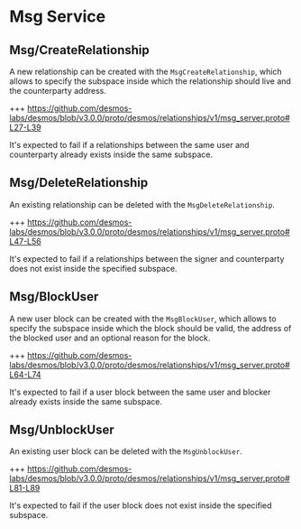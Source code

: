 <!--
order: 3
-->

# Msg Service

## Msg/CreateRelationship
A new relationship can be created with the `MsgCreateRelationship`, which allows to specify the subspace inside which the relationship should live and the counterparty address.

+++ https://github.com/desmos-labs/desmos/blob/v3.0.0/proto/desmos/relationships/v1/msg_server.proto#L27-L39

It's expected to fail if a relationships between the same user and counterparty already exists inside the same subspace. 

## Msg/DeleteRelationship
An existing relationship can be deleted with the `MsgDeleteRelationship`. 

+++ https://github.com/desmos-labs/desmos/blob/v3.0.0/proto/desmos/relationships/v1/msg_server.proto#L47-L56

It's expected to fail if a relationships between the signer and counterparty does not exist inside the specified subspace.

## Msg/BlockUser
A new user block can be created with the `MsgBlockUser`, which allows to specify the subspace inside which the block should be valid, the address of the blocked user and an optional reason for the block.

+++ https://github.com/desmos-labs/desmos/blob/v3.0.0/proto/desmos/relationships/v1/msg_server.proto#L64-L74

It's expected to fail if a user block between the same user and blocker already exists inside the same subspace.

## Msg/UnblockUser
An existing user block can be deleted with the `MsgUnblockUser`.

+++ https://github.com/desmos-labs/desmos/blob/v3.0.0/proto/desmos/relationships/v1/msg_server.proto#L81-L89

It's expected to fail if the user block does not exist inside the specified subspace.
